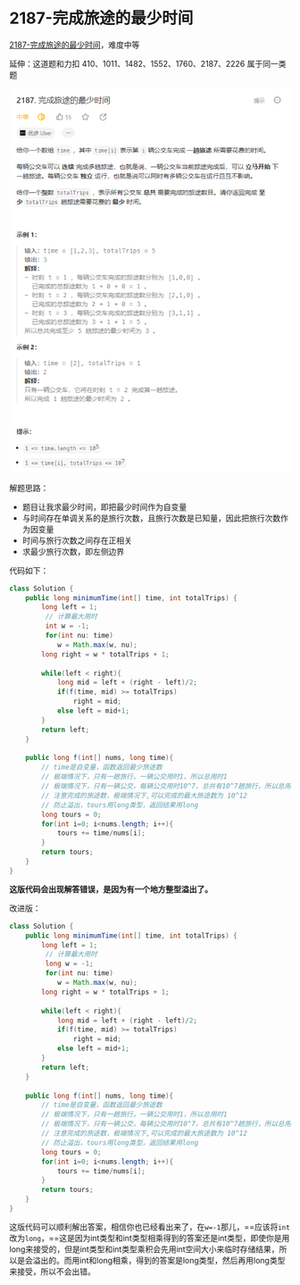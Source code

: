 # 2187-完成旅途的最少时间

[2187-完成旅途的最少时间](https://leetcode.cn/problems/minimum-time-to-complete-trips/)，难度中等

延伸：这道题和力扣 410、1011、1482、1552、1760、2187、2226 属于同一类题

![image-20230824124715155](https://raw.githubusercontent.com/lqyspace/mypic/master/PicBed/202308241247225.png)

解题思路：

- 题目让我求最少时间，即把最少时间作为自变量
- 与时间存在单调关系的是旅行次数，且旅行次数是已知量，因此把旅行次数作为因变量
- 时间与旅行次数之间存在正相关
- 求最少旅行次数，即左侧边界

代码如下：

```java
class Solution {
    public long minimumTime(int[] time, int totalTrips) {
        long left = 1;
         // 计算最大用时
         int w = -1;
         for(int nu: time)
            w = Math.max(w, nu);
        long right = w * totalTrips + 1;

        while(left < right){
            long mid = left + (right - left)/2;
            if(f(time, mid) >= totalTrips)
                right = mid;
            else left = mid+1;
        }
        return left;
    }

    public long f(int[] nums, long time){
        // time是自变量，函数返回最少旅途数
        // 极端情况下，只有一趟旅行，一辆公交用时1，所以总用时1
        // 极端情况下，只有一辆公交，每辆公交用时10^7，总共有10^7趟旅行，所以总用时10^14
        // 注意完成的旅途数，极端情况下,可以完成的最大旅途数为 10^12
        // 防止溢出，tours用long类型，返回结果用long
        long tours = 0;
        for(int i=0; i<nums.length; i++){
            tours += time/nums[i];
        }
        return tours;
    }
}
```

**这版代码会出现解答错误，是因为有一个地方整型溢出了。**

改进版：

```java
class Solution {
    public long minimumTime(int[] time, int totalTrips) {
        long left = 1;
         // 计算最大用时
         long w = -1;
         for(int nu: time)
            w = Math.max(w, nu);
        long right = w * totalTrips + 1;

        while(left < right){
            long mid = left + (right - left)/2;
            if(f(time, mid) >= totalTrips)
                right = mid;
            else left = mid+1;
        }
        return left;
    }

    public long f(int[] nums, long time){
        // time是自变量，函数返回最少旅途数
        // 极端情况下，只有一趟旅行，一辆公交用时1，所以总用时1
        // 极端情况下，只有一辆公交，每辆公交用时10^7，总共有10^7趟旅行，所以总用时10^14
        // 注意完成的旅途数，极端情况下,可以完成的最大旅途数为 10^12
        // 防止溢出，tours用long类型，返回结果用long
        long tours = 0;
        for(int i=0; i<nums.length; i++){
            tours += time/nums[i];
        }
        return tours;
    }
}
```

这版代码可以顺利解出答案，相信你也已经看出来了，在`w=-1`那儿，==应该将`int`改为`long`，==这是因为int类型和int类型相乘得到的答案还是int类型，即使你是用long来接受的，但是int类型和int类型乘积会先用int空间大小来临时存储结果，所以是会溢出的。而用int和long相乘，得到的答案是long类型，然后再用long类型来接受，所以不会出错。